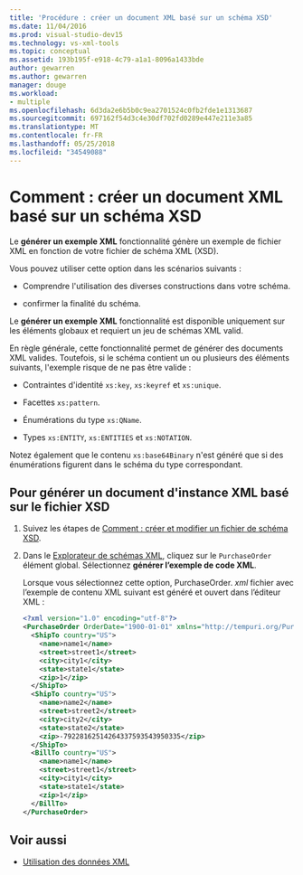 ```yaml
---
title: 'Procédure : créer un document XML basé sur un schéma XSD'
ms.date: 11/04/2016
ms.prod: visual-studio-dev15
ms.technology: vs-xml-tools
ms.topic: conceptual
ms.assetid: 193b195f-e918-4c79-a1a1-8096a1433bde
author: gewarren
ms.author: gewarren
manager: douge
ms.workload:
- multiple
ms.openlocfilehash: 6d3da2e6b5b0c9ea2701524c0fb2fde1e1313687
ms.sourcegitcommit: 697162f54d3c4e30df702fd0289e447e211e3a85
ms.translationtype: MT
ms.contentlocale: fr-FR
ms.lasthandoff: 05/25/2018
ms.locfileid: "34549088"
---
```

# <a name="how-to-create-an-xml-document-based-on-an-xsd-schema"></a>Comment : créer un document XML basé sur un schéma XSD

Le **générer un exemple XML** fonctionnalité génère un exemple de fichier XML en fonction de votre fichier de schéma XML (XSD).

 Vous pouvez utiliser cette option dans les scénarios suivants :

-   Comprendre l'utilisation des diverses constructions dans votre schéma.

-   confirmer la finalité du schéma.

Le **générer un exemple XML** fonctionnalité est disponible uniquement sur les éléments globaux et requiert un jeu de schémas XML valid.

En règle générale, cette fonctionnalité permet de générer des documents XML valides. Toutefois, si le schéma contient un ou plusieurs des éléments suivants, l'exemple risque de ne pas être valide :

-   Contraintes d'identité `xs:key`, `xs:keyref` et `xs:unique`.

-   Facettes `xs:pattern`.

-   Énumérations du type `xs:QName`.

-   Types `xs:ENTITY`, `xs:ENTITIES` et `xs:NOTATION`.

Notez également que le contenu `xs:base64Binary` n'est généré que si des énumérations figurent dans le schéma du type correspondant.

## <a name="to-generate-an-xml-instance-document-based-on-the-xsd-file"></a>Pour générer un document d'instance XML basé sur le fichier XSD

1.  Suivez les étapes de [Comment : créer et modifier un fichier de schéma XSD](../xml-tools/how-to-create-and-edit-an-xsd-schema-file.md).

2.  Dans le [Explorateur de schémas XML](../xml-tools/xml-schema-explorer.md), cliquez sur le `PurchaseOrder` élément global. Sélectionnez **générer l’exemple de code XML**.

     Lorsque vous sélectionnez cette option, PurchaseOrder. *xml* fichier avec l’exemple de contenu XML suivant est généré et ouvert dans l’éditeur XML :

    ```xml
    <?xml version="1.0" encoding="utf-8"?>
    <PurchaseOrder OrderDate="1900-01-01" xmlns="http://tempuri.org/PurchaseOrderSchema.xsd">
      <ShipTo country="US">
        <name>name1</name>
        <street>street1</street>
        <city>city1</city>
        <state>state1</state>
        <zip>1</zip>
      </ShipTo>
      <ShipTo country="US">
        <name>name2</name>
        <street>street2</street>
        <city>city2</city>
        <state>state2</state>
        <zip>-79228162514264337593543950335</zip>
      </ShipTo>
      <BillTo country="US">
        <name>name1</name>
        <street>street1</street>
        <city>city1</city>
        <state>state1</state>
        <zip>1</zip>
      </BillTo>
    </PurchaseOrder>
    ```

## <a name="see-also"></a>Voir aussi

- [Utilisation des données XML](../xml-tools/working-with-xml-data.md)